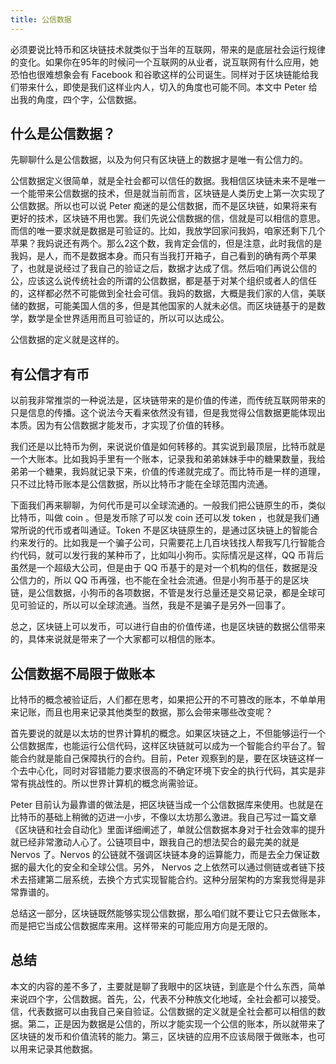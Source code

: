 ```yaml
---
title: 公信数据
---
```


必须要说比特币和区块链技术就类似于当年的互联网，带来的是底层社会运行规律的变化。如果你在95年的时候问一个互联网的从业者，说互联网有什么应用，她恐怕也很难想象会有 Facebook 和谷歌这样的公司诞生。同样对于区块链能给我们带来什么，即使是我们这样业内人，切入的角度也可能不同。本文中 Peter 给出我的角度，四个字，公信数据。

## 什么是公信数据？

先聊聊什么是公信数据，以及为何只有区块链上的数据才是唯一有公信力的。

公信数据定义很简单，就是全社会都可以信任的数据。我相信区块链未来不是唯一一个能带来公信数据的技术，但是就当前而言，区块链是人类历史上第一次实现了公信数据。所以也可以说 Peter 痴迷的是公信数据，而不是区块链，如果将来有更好的技术，区块链不用也罢。我们先说公信数据的信，信就是可以相信的意思。而信的唯一要求就是数据是可验证的。比如，我放学回家问我妈，咱家还剩下几个苹果？我妈说还有两个。那么2这个数，我肯定会信的，但是注意，此时我信的是我妈，是人，而不是数据本身。而只有当我打开箱子，自己看到的确有两个苹果了，也就是说经过了我自己的验证之后，数据才达成了信。然后咱们再说公信的公，应该这么说传统社会的所谓的公信数据，都是基于对某个组织或者人的信任的，这样都必然不可能做到全社会可信。我妈的数据，大概是我们家的人信，美联储的数据，可能美国人信的多，但是其他国家的人就未必信。而区块链基于的是数学，数学是全世界适用而且可验证的，所以可以达成公。

公信数据的定义就是这样的。

## 有公信才有币

以前我非常推崇的一种说法是，区块链带来的是价值的传递，而传统互联网带来的只是信息的传播。这个说法今天看来依然没有错，但是我觉得公信数据更能体现出本质。因为有公信数据才能发币，才实现了价值的转移。

我们还是以比特币为例，来说说价值是如何转移的。其实说到最顶层，比特币就是一个大账本。比如我妈手里有一个账本，记录我和弟弟妹妹手中的糖果数量，我给弟弟一个糖果，我妈就记录下来，价值的传递就完成了。而比特币是一样的道理，只不过比特币账本是公信数据，所以比特币才能在全球范围内流通。  

下面我们再来聊聊，为何代币是可以全球流通的。一般我们把公链原生的币，类似比特币，叫做 coin 。但是发币除了可以发 coin 还可以发 token ，也就是我们通常所说的代币或者叫通证。Token 不是区块链原生的，是通过区块链上的智能合约来发行的。比如我是一个骗子公司，只需要花上几百块钱找人帮我写几行智能合约代码，就可以发行我的某种币了，比如叫小狗币。实际情况是这样，QQ 币背后虽然是一个超级大公司，但是由于 QQ 币基于的是对一个机构的信任，数据是没公信力的，所以 QQ 币再强，也不能在全社会流通。但是小狗币基于的是区块链，是公信数据，小狗币的各项数据，不管是发行总量还是交易记录，都是全球可见可验证的，所以可以全球流通。当然，我是不是骗子是另外一回事了。

总之，区块链上可以发币，可以进行自由的价值传递，也是区块链的数据公信带来的，具体来说就是带来了一个大家都可以相信的账本。

## 公信数据不局限于做账本

比特币的概念被验证后，人们都在思考，如果把公开的不可篡改的账本，不单单用来记账，而且也用来记录其他类型的数据，那么会带来哪些改变呢？

首先要说的就是以太坊的世界计算机的概念。如果区块链之上，不但能够运行一个公信数据库，也能运行公信代码，这样区块链就可以成为一个智能合约平台了。智能合约就是能自己保障执行的合约。目前，Peter 观察到的是，要在区块链这样一个去中心化，同时对容错能力要求很高的不确定环境下安全的执行代码，其实是非常有挑战性的。所以世界计算机的概念尚需验证。

Peter 目前认为最靠谱的做法是，把区块链当成一个公信数据库来使用。也就是在比特币的基础上稍微的迈进一小步，不像以太坊那么激进。我自己写过一篇文章《区块链和社会自动化》里面详细阐述了，单就公信数据本身对于社会效率的提升就已经非常激动人心了。公链项目中，跟我自己的想法契合的最完美的就是 Nervos 了。Nervos 的公链就不强调区块链本身的运算能力，而是去全力保证数据的最大化的安全和全球公信。另外， Nervos 之上依然可以通过侧链或者链下技术去搭建第二层系统，去换个方式实现智能合约。这种分层架构的方案我觉得是非常靠谱的。

总结这一部分，区块链既然能够实现公信数据，那么咱们就不要让它只去做账本，而是把它当成公信数据库来用。这样带来的可能应用方向是无限的。

## 总结

本文的内容的差不多了，主要就是聊了我眼中的区块链，到底是个什么东西，简单来说四个字，公信数据。首先，公，代表不分种族文化地域，全社会都可以接受。信，代表数据可以由我自己亲自验证。公信数据的定义就是全社会都可以相信的数据。第二，正是因为数据是公信的，所以才能实现一个公信的账本，所以就带来了区块链的发币和价值流转的能力。第三，区块链的应用不应该局限于做账本，也可以用来记录其他数据。
